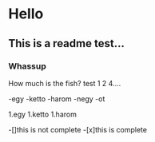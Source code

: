# Hello

## This is a readme test...

### Whassup

How much is the fish? test 1 2 4....

-egy
-ketto
-harom
-negy
-ot

1.egy
1.ketto
1.harom

-[]this is not complete -[x]this is complete
